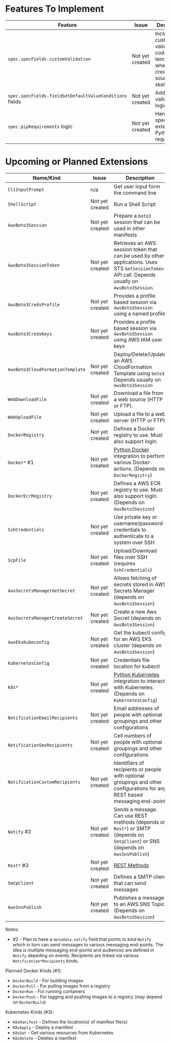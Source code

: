 # Features To Implement

| Feature                                                 | Issue           | Description                                                                           |
|---------------------------------------------------------|-----------------|---------------------------------------------------------------------------------------|
| `spec.specFields.customValidation`                      | Not yet created | Include custom validation code in the template when creating the source file skeleton |
| `spec.specFields.fieldSetDefaultValueConditions` fields | Not yet created | Add validation logic                                                                  |
| `spec.pipRequirements` logic                            | Not yet created | Handle specific external Python requirements                                          |


# Upcoming or Planned Extensions

| Name/Kind                              | Issue           | Description                                                                                                                                       | Status  |
|----------------------------------------|-----------------|---------------------------------------------------------------------------------------------------------------------------------------------------|:-------:|
| `CliInputPrompt`                       | n/a             | Get user input form the command line                                                                                                              | DONE    |
| `ShellScript`                          | Not yet created | Run a Shell Script                                                                                                                                | Planned |
| `AwsBoto3Session`                      | Not yet created | Prepare a `boto3` session that can be used in other manifests                                                                                     | Planned |
| `AwsBoto3SessionToken`                 | Not yet created | Retrieves an AWS session token that can be used by other applications. Uses STS `GetSessionToken` API call. Depends usually on `AwsBoto3Session`. | Planned |
| `AwsBoto3CredsProfile`                 | Not yet created | Provides a profile based session via `AwsBoto3Session` using a named profile                                                                      | Planned |
| `AwsBoto3CredsKeys`                    | Not yet created | Provides a profile based session via `AwsBoto3Session` using AWS IAM user keys                                                                    | Planned |
| `AwsBoto3CloudFormationTemplate`       | Not yet created | Deploy/Delete/Update an AWS CloudFormation Template using `boto3`. Depends usually on `AwsBoto3Session`                                           | Planned |
| `WebDownloadFile`                      | Not yet created | Download a file from a web source (HTTP or FTP).                                                                                                  | Planned |
| `WebUploadFile`                        | Not yet created | Upload a file to a web server (HTTP or FTP).                                                                                                      | Planned |
| `DockerRegistry`                       | Not yet created | Defines a Docker registry to use. Must also support login.                                                                                        | Planned |
| `Docker*` #1                           | Not yet created | [Python Docker](https://docker-py.readthedocs.io/en/stable/) integration to perform various Docker actions. (Depends on `DockerRegistry`)         | Planned |
| `DockerEcrRegistry`                    | Not yet created | Defines a AWS ECR registry to use. Must also support login. (Depends on `AwsBoto3Session`)                                                        | Planned |
| `SshCredentials`                       | Not yet created | Use private key or username/password credentials to authenticate to a system over SSH                                                             | Planned |
| `ScpFile`                              | Not yet created | Upload/Download files over SSH (requires `SshCredentials`)                                                                                        | Planned |
| `AwsSecretsManagerGetSecret`           | Not yet created | Allows fetching of secrets stored in AWS Secrets Manager (depends on `AwsBoto3Session`)                                                           | Planned |
| `AwsSecretsManagerCreateSecret`        | Not yet created | Create a new Aws Secret (depends on `AwsBoto3Session`)                                                                                            | Planned |
| `AwsEksKubeconfig`                     | Not yet created | Get the kubectl config for an AWS EKS cluster (depends on `AwsBoto3Session`)                                                                      | Planned |
| `KubernetesConfig`                     | Not yet created | Credentials file location for kubectl                                                                                                             | Planned |
| `K8s*`                                 | Not yet created | [Python Kubernetes](https://github.com/kubernetes-client/python) integration to interact with Kubernetes. (Depends on `KubernetesConfig`)         | Planned |
| `NotificationEmailRecipients`          | Not yet created | Email addresses of people with optional groupings and other configurations                                                                        | Planned |
| `NotificationSmsRecipients`            | Not yet created | Cell numbers of people with optional groupings and other configurations                                                                           | Planned |
| `NotificationCustomRecipients`         | Not yet created | Identifiers of recipients or people with optional groupings and other configurations for any REST based messaging end-point                       | Planned |
| `Notify` #2                            | Not yet created | Sends a message. Can use REST methods (depends on `Rest*`) or SMTP (depends on `SmtpClient`) or SNS (depends on `AwsSnsPublish`)                  | Planned |
| `Rest*`  #3                            | Not yet created | [REST Methods](https://developer.mozilla.org/en-US/docs/Web/HTTP/Methods)                                                                         | Planned |
| `SmtpClient`                           | Not yet created | Defines a SMTP client that can send messages                                                                                                      | Planned |
| `AwsSnsPublish`                        | Not yet created | Publishes a message to an AWS SNS Topic. (Depends on `AwsBoto3Session`)                                                                           | Planned |

Notes:

* #2 - Plan to have a `metadata.notify` field that points to kind `Notify` which in turn can send messages to various messaging end-points. The idea is multiple messaging end-points and audiences are defined in `Notify` depeding on events. Recipients are linked via various `Notification*Recipients` kinds.

Planned Docker Kinds (#1):

* `DockerBuild` - For building images
* `DockerPull` - For pulling images from a registry
* `DockerRun` - For running containers
* `DockerPush` - For tagging and pushing images to a registry (may depend on `DockerBuild`)

Kubernetes Kinds (#3):

* `K8sManifest` - Defines the location(s) of manifest file(s)
* `K8sApply` - Deploy a manifest
* `K8sGet` - Get various resources from Kubernetes
* `K8sDelete` - Deletes a manifest

